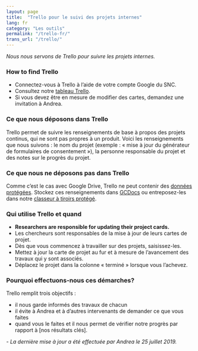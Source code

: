 ```yaml
---
layout: page
title:  "Trello pour le suivi des projets internes"
lang: fr
category: "Les outils"
permalink: "/trello-fr/"
trans_url: "/trello/"
---
```


*Nous nous servons de Trello pour suivre les projets internes.*

### How to find Trello
- Connectez-vous à Trello à l’aide de votre compte Google du SNC.
- Consultez notre [tableau Trello](https://trello.com/b/k8wdSP3W/research-community-projects).
- Si vous devez être en mesure de modifier des cartes, demandez une invitation à Andrea.

### Ce que nous déposons dans Trello
Trello permet de suivre les renseignements de base à propos des projets continus, qui ne sont pas propres à un produit. Voici les renseignements que nous suivons : le nom du projet (exemple : « mise à jour du générateur de formulaires de consentement »), la personne responsable du projet et des notes sur le progrès du projet.

### Ce que nous ne déposons pas dans Trello
Comme c’est le cas avec Google Drive, Trello ne peut contenir des [données protégées]({{site.baseurl}}/protection-des-renseignements-personnels). Stockez ces renseignements dans [GCDocs]({{site.baseurl}}/gc-docs-fr) ou entreposez-les dans notre [classeur à tiroirs protégé]({{site.baseurl}}/classeur-a-tiroirs-protege).

### Qui utilise Trello et quand
- **Researchers are responsible for updating their project cards.**
- Les chercheurs sont responsables de la mise à jour de leurs cartes de projet.
- Dès que vous commencez à travailler sur des projets, saisissez-les.
- Mettez à jour la carte de projet au fur et à mesure de l’avancement des travaux qui y sont associés.
- Déplacez le projet dans la colonne « terminé » lorsque vous l’achevez.

### Pourquoi effectuons-nous ces démarches?
Trello remplit trois objectifs : 
- il nous garde informés des travaux de chacun
- il évite à Andrea et à d’autres intervenants de demander ce que vous faites 
- quand vous le faites et il nous permet de vérifier notre progrès par rapport à [nos résultats clés].


_- La dernière mise à jour a été effectuée par Andrea le 25 juillet 2019._
